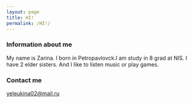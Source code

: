 ```yaml
---
layout: page
title: HI!
permalink: /HI!/
---
```


### Information about me

My name is Zarina. I born in Petropavlovck.I am study in 8 grad at NIS. I have 2 elder sisters. And I like to listen music or play games.

### Contact me

[yeleukina02@mail.ru](mailto:yeleukina02@mail.ru)
